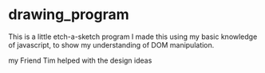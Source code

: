 # drawing_program
This is a little etch-a-sketch program
I made this using my basic knowledge of javascript, to show my understanding of 
DOM manipulation.

my Friend Tim helped with the design ideas